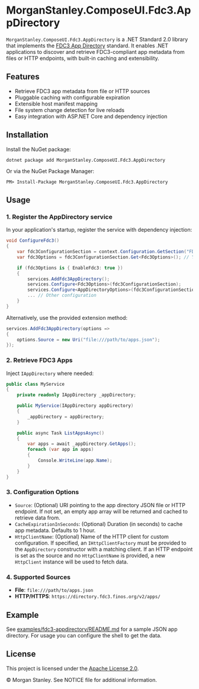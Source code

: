 # MorganStanley.ComposeUI.Fdc3.AppDirectory

`MorganStanley.ComposeUI.Fdc3.AppDirectory` is a .NET Standard 2.0 library that implements the [FDC3 App Directory](https://fdc3.finos.org/docs/app-directory/overview) standard. It enables .NET applications to discover and retrieve FDC3-compliant app metadata from files or HTTP endpoints, with built-in caching and extensibility.

## Features

- Retrieve FDC3 app metadata from file or HTTP sources
- Pluggable caching with configurable expiration
- Extensible host manifest mapping
- File system change detection for live reloads
- Easy integration with ASP.NET Core and dependency injection

## Installation

Install the NuGet package:

```shell
dotnet package add MorganStanley.ComposeUI.Fdc3.AppDirectory
```

Or via the NuGet Package Manager:

``` shell
PM> Install-Package MorganStanley.ComposeUI.Fdc3.AppDirectory
```

## Usage

### 1. Register the AppDirectory service

In your application's startup, register the service with dependency injection:

```csharp
void ConfigureFdc3()
{
    var fdc3ConfigurationSection = context.Configuration.GetSection("FDC3");
    var fdc3Options = fdc3ConfigurationSection.Get<Fdc3Options>(); // Your defined options class containing the `AppDirectoryOptions`

    if (fdc3Options is { EnableFdc3: true })
    {
        services.AddFdc3AppDirectory();
        services.Configure<Fdc3Options>(fdc3ConfigurationSection);
        services.Configure<AppDirectoryOptions>(fdc3ConfigurationSection.GetSection(nameof(fdc3Options.AppDirectory)));
        ... // Other configuration
    }
}
```

Alternatively, use the provided extension method:

```csharp
services.AddFdc3AppDirectory(options =>
{
    options.Source = new Uri("file:///path/to/apps.json");
});
```

### 2. Retrieve FDC3 Apps

Inject `IAppDirectory` where needed:

```csharp
public class MyService
{
    private readonly IAppDirectory _appDirectory;

    public MyService(IAppDirectory appDirectory)
    {
        _appDirectory = appDirectory;
    }

    public async Task ListAppsAsync()
    {
        var apps = await _appDirectory.GetApps();
        foreach (var app in apps)
        {
            Console.WriteLine(app.Name);
        }
    }
}
```

### 3. Configuration Options

- `Source`: (Optional) URI pointing to the app directory JSON file or HTTP endpoint. If not set, an empty app array will be returned and cached to retrieve data from.
- `CacheExpirationInSeconds`: (Optional) Duration (in seconds) to cache app metadata. Defaults to 1 hour.
- `HttpClientName`: (Optional) Name of the HTTP client for custom configuration. If specified, an `IHttpClientFactory` must be provided to the `AppDirectory` constructor with a matching client. If an HTTP endpoint is set as the source and no `HttpClientName` is provided, a new `HttpClient` instance will be used to fetch data.


### 4. Supported Sources

- **File**: `file:///path/to/apps.json`
- **HTTP/HTTPS**: `https://directory.fdc3.finos.org/v2/apps/`

## Example

See [examples/fdc3-appdirectory/README.md](../../../../../examples/fdc3-appdirectory/apps.json) for a sample JSON app directory. For usage you can configure the shell to get the data.

## License

This project is licensed under the [Apache License 2.0](http://www.apache.org/licenses/LICENSE-2.0).

&copy; Morgan Stanley. See NOTICE file for additional information.